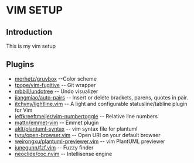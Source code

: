 # VIM SETUP

## Introduction

This is my vim setup

## Plugins

- [morhetz/gruvbox](https://github.com/morhetz/gruvbox)
  --Color scheme
- [tpope/vim-fugitive](https://github.com/morhetz/gruvbox)
  -- Git wrapper
- [mbbill/undotree](https://github.com/mbbill/undotree)
  -- Undo visualizer
- [jiangmiao/auto-pairs](https://github.com/jiangmiao/auto-pairs)
  -- Insert or delete brackets, parens, quotes in pair.
- [itchyny/lightline.vim](https://github.com/itchyny/lightline.vim)
  -- A light and configurable statusline/tabline plugin for Vim
- [jeffkreeftmeijer/vim-numbertoggle](https://github.com/jeffkreeftmeijer/vim-numbertoggle)
  -- Relative line numbers
- [mattn/emmet-vim](https://github.com/mattn/emmet-vim)
  -- Emmet plugin
- [aklt/plantuml-syntax](https://github.com/aklt/plantuml-syntax)
  -- vim syntax file for plantuml
- [tyru/open-browser.vim](https://github.com/tyru/open-browser.vim)
  -- Open URI on your default browser
- [weirongxu/plantuml-previewer.vim](https://github.com/weirongxu/plantuml-previewer.vim)
  -- vim PlantUML previewer
- [junegunn/fzf.vim](https://github.com/junegunn/fzf.vim)
  -- Fuzzy finder
- [neoclide/coc.nvim](https://github.com/neoclide/coc.nvim)
  -- Intellisense engine
